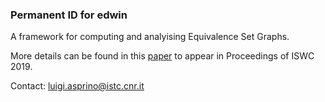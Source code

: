 ### Permanent ID for edwin

A framework for computing and analyising Equivalence Set Graphs.

More details can be found in this [paper](https://arxiv.org/abs/1906.08097) to appear in Proceedings of ISWC 2019.

Contact: luigi.asprino@istc.cnr.it

